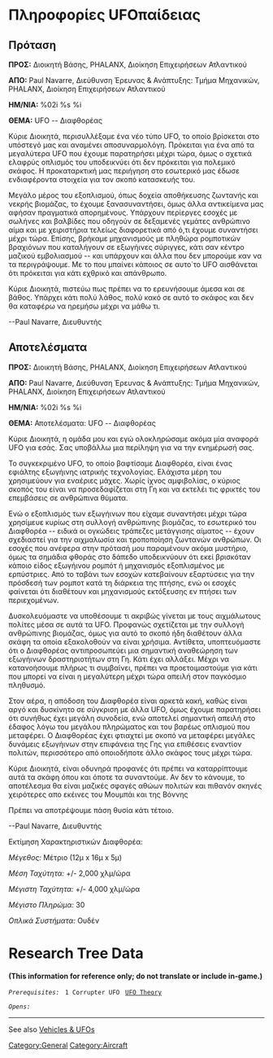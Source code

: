 # Πληροφορίες UFOπαίδειας

## Πρόταση

**ΠΡΟΣ:** Διοικητή Βάσης, PHALANX, Διοίκηση Επιχειρήσεων Ατλαντικού

**ΑΠΟ:** Paul Navarre, Διεύθυνση Έρευνας & Ανάπτυξης: Τμήμα Μηχανικών,
PHALANX, Διοίκηση Επιχειρήσεων Ατλαντικού

**ΗΜ/ΝΙΑ:** %02i %s %i

**ΘΕΜΑ:** UFO -- Διαφθορέας

Κύριε Διοικητά, περισυλλέξαμε ένα νέο τύπο UFO, το οποίο βρίσκεται στο
υπόστεγό μας και αναμένει αποσυναρμολόγη. Πρόκειται για ένα από τα
μεγαλύτερα UFO που έχουμε παρατηρήσει μέχρι τώρα, όμως ο σχετικά ελαφρύς
οπλισμός του υποδεικνύει ότι δεν πρόκειται για πολεμικό σκάφος. Η
προκαταρκτική μας περιήγηση στο εσωτερικό μας έδωσε ενδιαφέροντα
στοιχεία για τον σκοπό κατασκευής του.

Μεγάλο μέρος του εξοπλισμού, όπως δοχεία αποθήκευσης ζωντανής και νεκρής
βιομάζας, το έχουμε ξανασυναντήσει, όμως άλλα αντικείμενα μας αφήσαν
πραγματικά απορημένους. Υπάρχουν περίεργες εσοχές με σωλήνες και
βαλβίδες που οδηγούν σε δεξαμενές γεμάτες ανθρώπινο αίμα και με
χειριστήρια τελείως διαφορετικά από ό,τι έχουμε συναντήσει μέχρι τώρα.
Επίσης, βρήκαμε μηχανισμούς με πληθώρα ρομποτικών βραχιόνων που
καταλήγουν σε εξωγήινες σύριγγες, κάτι σαν κέντρο μαζικού εμβολιασμού --
και υπάρχουν και άλλα που δεν μπορούμε καν να τα περιγράψουμε. Με το που
μπαίνει κάποιος σε αυτο΄το UFO αισθάνεται ότι πρόκειται για κάτι εχθρικό
και απάνθρωπο.

Κύριε Διοικητά, πιστεύω πως πρέπει να το ερευνήσουμε άμεσα και σε βάθος.
Υπάρχει κάτι πολύ λάθος, πολύ κακό σε αυτό το σκάφος και δεν θα καταφέρω
να ηρεμήσω μέχρι να μάθω τι.

--Paul Navarre, Διευθυντής

## Αποτελέσματα

**ΠΡΟΣ:** Διοικητή Βάσης, PHALANX, Διοίκηση Επιχειρήσεων Ατλαντικού

**ΑΠΟ:** Paul Navarre, Διεύθυνση Έρευνας & Ανάπτυξης: Τμήμα Μηχανικών,
PHALANX, Διοίκηση Επιχειρήσεων Ατλαντικού

**ΗΜ/ΝΙΑ:** %02i %s %i

**ΘΕΜΑ:** Αποτελέσματα: UFO -- Διαφθορέας

Κύριε Διοικητά, η ομάδα μου και εγώ ολοκληρώσαμε ακόμα μία αναφορά UFO
για εσάς. Σας υποβάλλω μια περίληψη για να την ενημέρωσή σας.

Το συγκεκριμένο UFO, το οποίο βαφτίσαμε Διαφθορέα, είναι ένας εφιάλτης
εξωγήινης ιατρικής τεχνολογίας. Ελάχιστα μέρη του χρησιμεύουν για
εναέριες μάχες. Χωρίς ίχνος αμφιβολίας, ο κύριος σκοπός του είναι να
προσεδαφίζεται στη Γη και να εκτελέι τις φρικτές του επεμβάσεις σε
ανθρώπινα θύματα.

Ενώ ο εξοπλισμός των εξωγήινων που είχαμε συναντήσει μέχρι τώρα
χρησίμευε κυρίως στη συλλογή ανθρώπινης βιομάζας, το εσωτερικό του
Διαφθορέα -- ειδικά οι ογκώδεις τράπεζες μετάγγισης αίματος -- έχουν
σχεδιαστεί για την αιχμαλωσία και τροποποίηση ζωντανών ανθρώπων. Οι
εσοχές που ανέφερα στην πρότασή μου παραμένουν ακόμα μυστήριο, όμως τα
σημάδια φθοράς στο δάπεδο υποδεικνύουν ότι εκεί βρισκόταν κάποιο είδος
εξωγήινου ρομπότ ή μηχανισμός εξοπλισμένος με ερπύστριες. Από το ταβάνι
των εσοχών κατεβαίνουν εξαρτύσεις για την πρόσδεσή των ρομποτ κατά τη
διάρκεια της πτήσης, ενώ οι εσοχές φαίνεται ότι διαθέτουν και
μηχανισμούς εκτόξευσης εν πτήσει των περιεχομένων.

Δυσκολευόμαστε να υποθέσουμε τι ακριβώς γίνεται με τους αιχμάλωτους
πολίτες μέσα σε αυτά τα UFO. Προφανώς σχετίζεται με την συλλογή
ανθρώπινης βιομάζας, όμως για αυτό το σκοπό ήδη διαθέτουν άλλα σκάφη τα
οποία εξακολοθούν να είναι χρήσιμα. Αντίθετα, υποπτευόμαστε ότι ο
Διαφθορέας αντιπροσωπεύει μια σημαντική αναθεώρηση των εξωγήινων
δραστηριοτήτων στη Γη. Κάτι έχει αλλάξει. Μέχρι να κατανοήσουμε πλήρως
τι συμβαίνει, πρέπει να προετοιμαστούμε για κάτι που μπορεί να είναι η
μεγαλύτερη μέχρι τώρα απειλή στον παγκόσμιο πληθυσμό.

Στον αέρα, η απόδοση του Διαφθορέα είναι αρκετά κακή, καθώς είναι αργό
και δυσκίνητο σε σύγκριση με άλλα UFO, όμως έχουμε παρατηρήσει ότι
συνήθως έχει μεγάλη συνοδεία, ενώ αποτελεί σημαντική απειλή στο έδαφος
λόγω του μεγάλου πληρώματος και του βαρέως οπλισμού που μεταφέρει. Ο
Διαφθορέας έχει φτιαχτεί με σκοπό να μεταφέρει μεγάλες δυνάμεις
εξωγήινων στην επιφάνεια της Γης για επιθέσεις εναντίον πολιτών,
περισσότερο από οποιοδήποτε άλλο σκάφος τους μέχρι τώρα.

Κύριε Διοικητά, είναι οδυνηρά προφανές ότι πρέπει να καταρρίπτουμε αυτά
τα σκάφη όπου και όποτε τα συναντούμε. Αν δεν το κάνουμε, το αποτέλεσμα
θα είναι μαζικές σφαγές αθώων πολιτών και πιθανόν σκηνές χειρότερες απο
εκέινες του Μουμπάι και της Βόννης

Πρέπει να αποτρέψουμε πάση θυσία κάτι τέτοιο.

--Paul Navarre, Διευθυντής

Εκτίμηση Χαρακτηριστικών Διαφθορέα:

*Μέγεθος:* Μέτριο (12μ x 16μ x 5μ)

*Μέση Ταχύτητα:* +/- 2,000 χλμ/ώρα

*Μέγιστη Ταχύτητα:* +/- 4,000 χλμ/ώρα

*Μέγιστο Πληρώμα:* 30

*Οπλικά Συστήματα:* Ουδέν

# Research Tree Data

**(This information for reference only; do not translate or include
in-game.)**

*`Prerequisites:`*
` 1 Corrupter UFO`
` `[`UFO Theory`](Research/UFO_Theory "wikilink")

*`Opens:`*

------------------------------------------------------------------------

See also [Vehicles & UFOs](Vehicles_&_UFOs "wikilink")

[Category:General](Category:General "wikilink")
[Category:Aircraft](Category:Aircraft "wikilink")